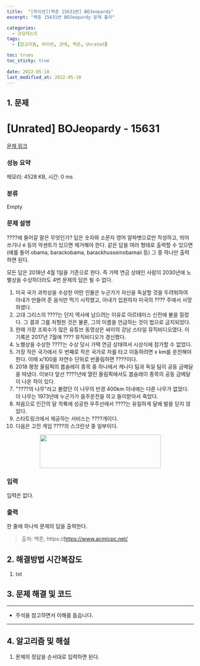 ```yaml
---
title:  "[파이썬][백준 15631번] BOJeopardy"
excerpt: "백준 15631번 BOJeopardy 문제 풀이"

categories:
  - 코딩테스트
tags:
  - [알고리즘, 파이썬, 코테, 백준, Unrated]

toc: trues
toc_sticky: true
 
date: 2022-05-10
last_modified_at: 2022-05-10
---
```



## 1. 문제

# [Unrated] BOJeopardy - 15631 

[문제 링크](https://www.acmicpc.net/problem/15631) 

### 성능 요약

메모리: 4528 KB, 시간: 0 ms

### 분류

Empty

### 문제 설명

<p>????에 들어갈 말은 무엇인가? 답은 숫자와 소문자 영어 알파벳으로만 작성하고, 띄어쓰기나 é 등의 악센트가 있으면 제거해야 한다. 같은 답을 여러 형태로 출력할 수 있으면 (예를 들어 obama, barackobama, barackhusseinobamaii 등) 그 중 하나만 출력하면 된다.</p>

<p>모든 답은 2018년 4월 1일을 기준으로 한다. 즉 가택 연금 상태인 사람이 2030년에 노벨상을 수상하더라도 4번 문제의 답은 될 수 없다.</p>

<ol>
	<li>미국 국가 과학상을 수상한 어떤 인물은 누군가가 자신을 독살할 것을 두려워하여 아내가 만들어 준 음식만 먹기 시작했고, 아내가 입원하자 미국의 ???? 주에서 사망하였다.</li>
	<li>고대 그리스의 ????는 단지 역사에 남으려는 이유로 아르테미스 신전에 불을 질렀다. 그 결과 그를 처형한 것은 물론, 그의 이름을 언급하는 것이 법으로 금지되었다.</li>
	<li>한때 가장 조회수가 많은 유튜브 동영상은 싸이의 강남 스타일 뮤직비디오였다. 이 기록은 2017년 7월에 ???? 뮤직비디오가 경신했다.</li>
	<li>노벨상을 수상한 ????는 수상 당시 가택 연금 상태여서 시상식에 참가할 수 없었다.</li>
	<li>가장 작은 국가에서 두 번째로 작은 국가로 차를 타고 이동하려면 x km를 운전해야 한다. 이때 x/100을 자연수 단위로 반올림하면 ????이다.</li>
	<li>2018 평창 올림픽의 봅슬레이 종목 중 하나에서 캐나다 팀과 독일 팀이 공동 금메달을 따냈다. 이보다 앞선 ????년에 열린 올림픽에서도 봅슬레이 종목의 공동 금메달이 나온 적이 있다.</li>
	<li>"????의 나무"라고 불렸던 이 나무의 반경 400km 이내에는 다른 나무가 없었다. 이 나무는 1973년에 누군가가 음주운전을 하고 들이받아서 죽었다.</li>
	<li>처음으로 인간의 달 착륙에 성공한 우주선에서 ????는 유일하게 달에 발을 딛지 않았다.</li>
	<li>스타트링크에서 제공하는 서비스는 ????개이다.</li>
	<li>다음은 고전 게임 ????의 스크린샷 중 일부이다.</li>
</ol>

<p style="text-align: center;"><img alt="" src="https://onlinejudgeimages.s3-ap-northeast-1.amazonaws.com/problem/15631/classic.png" style="width: 326px; height: 90px;"></p>

### 입력 

 <p>입력은 없다.</p>

### 출력 

 <p>한 줄에 하나씩 문제의 답을 출력한다.</p>




> 출처: 백준, https://https://www.acmicpc.net/

## 2. 해결방법 시간복잡도
1. txt


## 3. 문제 해결 및 코드
--- 

<script src="https://gist.github.com/cmblir/9736c04d6005fd6619cb50b7ef62852a.js"></script>

- 주석을 참고하면서 이해를 돕습니다.
---

## 4. 알고리즘 및 해설

1. 문제의 정답을 순서대로 입력하면 된다.
